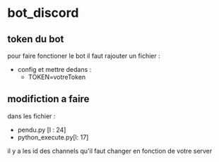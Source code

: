 # bot_discord


## token du bot
pour faire fonctioner le bot il faut rajouter un fichier : 
  - config
    et mettre dedans :
      - TOKEN=votreToken

## modifiction a faire
dans les fichier :
  - pendu.py [l : 24]
  - python_execute.py[l: 17]

  il y a les id des channels qu'il faut changer en fonction de votre server

